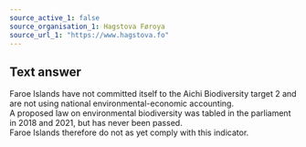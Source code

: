 ```yaml
---
source_active_1: false
source_organisation_1: Hagstova Føroya
source_url_1: "https://www.hagstova.fo"
---
```

## Text answer  
Faroe Islands have not committed itself to the Aichi Biodiversity target 2 and are not using national environmental-economic accounting.  
A proposed law on environmental biodiversity was tabled in the parliament in 2018 and 2021, but has never been passed.  
Faroe Islands therefore do not as yet comply with this indicator.
